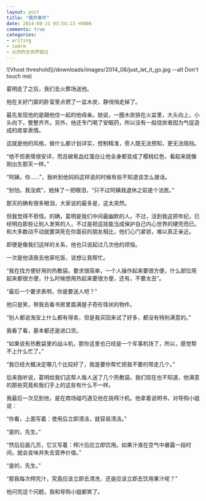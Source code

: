 ```yaml
---
layout: post
title: "偶然事件"
date: 2014-08-21 03:54:13 +0800
comments: true
categories:
- writing
- iwdrm
- 从你的全世界错过
---
```


![Vhost threshold](/downloads/images/2014_08/just_let_it_go.jpg --alt Don't touch me)

葛明走了之后，我们去火葬场送他。

他在关好门窗的卧室里点燃了一盆木炭，静悄悄走掉了。

最先发现他的是跟他住一起的他母亲。她说，一圈木炭排在火盆里，大头向上，小头向下，整整齐齐。另外，他还专门喝了安眠药，所以没有一般烧炭者因为气促造成的痉挛表情。

这就是他的风格，做什么都计划详实，控制精准，旁人既无法预知，更无法阻挡。

“他不但表情很安详，而且碳氧血红蛋白让他全身都变成了樱桃红色，看起来就像刚出生那天一样。”

“阿姨，你……”，我听到他妈妈这样说的时候有些不知道该怎么接话。

“别怕，我没疯”，她抹了一把眼泪，“只不过阿姨我退休之前是个法医。”

那天的确有很多眼泪，大家说的最多是，这太突然。

但我觉得不奇怪。的确，葛明是我们中间最幽默的人。不过，活到我这把年纪，已经明白那些让别人发笑的人，不过是把这技能当成保护自己内心世界的硬壳而已。和大多数动不动就要哭死在你面前的朋友相比，他们心门紧锁，难以真正亲近。

即便是像我们这样的关系，他也只说起过几次他的烦恼。

一次是他请我去他家吃饭，说想让我帮忙。

“我在找方便好用的热敷袋。要求很简单，一个人操作起来要很方便，什么部位用起来都很方便，什么时候想用热起来要很方便，还有，不要太丑”。

“最后一个要求表明，你是要送人吧？”

他只是笑，带我去看书房里面满屋子奇形怪状的物件。

“别人都说淘宝上什么都有得卖，但是我买回来试了好多，都没有特别满意的。”

我看了看，基本都还是进口货。

“如果说有热敷袋里的战斗机，那你这里也已经是一个军事机场了，所以，感觉帮不上什么忙了。”

“我已经大概决定哪几个比较好了，我是要你帮忙把我不要的带走几个。”

后来我听说，葛明给我们这帮人每人送了几个热敷袋。我们现在也不知道，他满意的那些究竟和我们手上的这些有什么不一样。

我最后一次见到他，是在商场碰巧遇见他在挑榨汁机。他拿着说明书，对导购小姐说：

“你看，上面写着：使用后立即清洁，就容易清洁。”

“是的，先生。”

“然后后面几页，它又写着：榨汁后应立即饮用。如果汁液在空气中暴露一段时间，就会变味并失去营养价值。”

“是的，先生。”

“那我每次榨完汁，究竟应该立即去清洗，还是应该立即去饮用果汁呢？”

他问完这个问题，我和导购小姐都笑了。
